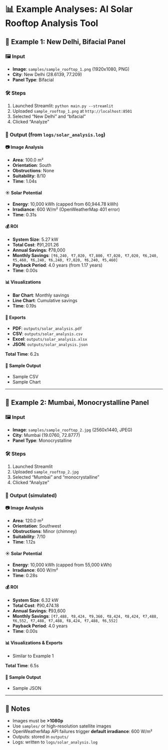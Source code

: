 # 📊 Example Analyses: AI Solar Rooftop Analysis Tool

## 🔹 Example 1: New Delhi, Bifacial Panel

### 🖼️ Input
- **Image**: `samples/sample_rooftop_1.png` (1920x1080, PNG)
- **City**: New Delhi (28.6139, 77.209)
- **Panel Type**: Bifacial

### 🛠️ Steps
1. Launched Streamlit: `python main.py --streamlit`
2. Uploaded `sample_rooftop_1.png` at `http://localhost:8501`
3. Selected “New Delhi” and “bifacial”
4. Clicked “Analyze”

### 🧪 Output (from `logs/solar_analysis.log`)

#### 📷 Image Analysis
- **Area**: 100.0 m²
- **Orientation**: South
- **Obstructions**: None
- **Suitability**: 8/10
- **Time**: 1.04s

#### ☀️ Solar Potential
- **Energy**: 10,000 kWh (capped from 60,944.78 kWh)
- **Irradiance**: 600 W/m² (OpenWeatherMap 401 error)
- **Time**: 0.31s

#### 💰 ROI
- **System Size**: 5.27 kW
- **Total Cost**: ₹91,201.26
- **Annual Savings**: ₹78,000
- **Monthly Savings**:
  `[₹6,240, ₹7,020, ₹7,800, ₹7,020, ₹7,020, ₹6,240, ₹5,460, ₹6,240, ₹6,240, ₹7,020, ₹6,240, ₹5,460]`
- **Payback Period**: 4.0 years (from 1.17 years)
- **Time**: 0.00s

#### 📊 Visualizations
- **Bar Chart**: Monthly savings
- **Line Chart**: Cumulative savings
- **Time**: 0.19s

#### 📁 Exports
- **PDF**: `outputs/solar_analysis.pdf`
- **CSV**: `outputs/solar_analysis.csv`
- **Excel**: `outputs/solar_analysis.xlsx`
- **JSON**: `outputs/solar_analysis.json`

**Total Time**: 6.2s

#### 📂 Sample Output
- Sample CSV
- Sample Chart

---

## 🔹 Example 2: Mumbai, Monocrystalline Panel

### 🖼️ Input
- **Image**: `samples/sample_rooftop_2.jpg` (2560x1440, JPEG)
- **City**: Mumbai (19.0760, 72.8777)
- **Panel Type**: Monocrystalline

### 🛠️ Steps
1. Launched Streamlit
2. Uploaded `sample_rooftop_2.jpg`
3. Selected “Mumbai” and “monocrystalline”
4. Clicked “Analyze”

### 🧪 Output (simulated)

#### 📷 Image Analysis
- **Area**: 120.0 m²
- **Orientation**: Southwest
- **Obstructions**: Minor (chimney)
- **Suitability**: 7/10
- **Time**: 1.12s

#### ☀️ Solar Potential
- **Energy**: 10,000 kWh (capped from 55,000 kWh)
- **Irradiance**: 600 W/m²
- **Time**: 0.28s

#### 💰 ROI
- **System Size**: 6.32 kW
- **Total Cost**: ₹90,474.18
- **Annual Savings**: ₹93,600
- **Monthly Savings**:
  `[₹7,488, ₹8,424, ₹9,360, ₹8,424, ₹8,424, ₹7,488, ₹6,552, ₹7,488, ₹7,488, ₹8,424, ₹7,488, ₹6,552]`
- **Payback Period**: 4.0 years
- **Time**: 0.00s

#### 📊 Visualizations & Exports
- Similar to Example 1

**Total Time**: 6.5s

#### 📂 Sample Output
- Sample JSON

---

## 📝 Notes
- Images must be **>1080p**
- Use `samples/` or high-resolution satellite images
- OpenWeatherMap API failures trigger **default irradiance**: 600 W/m²
- Outputs: stored in `outputs/`
- Logs: written to `logs/solar_analysis.log`
